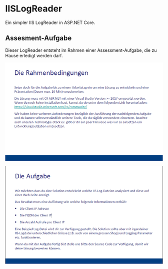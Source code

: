 # IISLogReader
Ein simpler IIS LogReader in ASP.NET Core.

## Assesment-Aufgabe
Dieser LogReader entsteht im Rahmen einer Assessment-Aufgabe, die zu Hause erledigt werden darf.

![Aufgabe Seite 1](/assets/task_p1.png)

![Aufgabe Seite 1](/assets/task_p2.png)